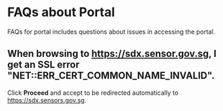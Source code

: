 
# FAQs about Portal

FAQs for portal includes questions about issues in accessing the portal.

## When browsing to https://sdx.sensor.gov.sg, I get an SSL error "NET::ERR_CERT_COMMON_NAME_INVALID".  

Click **Proceed** and accept to be redirected automatically to https://sdx.sensors.gov.sg.
